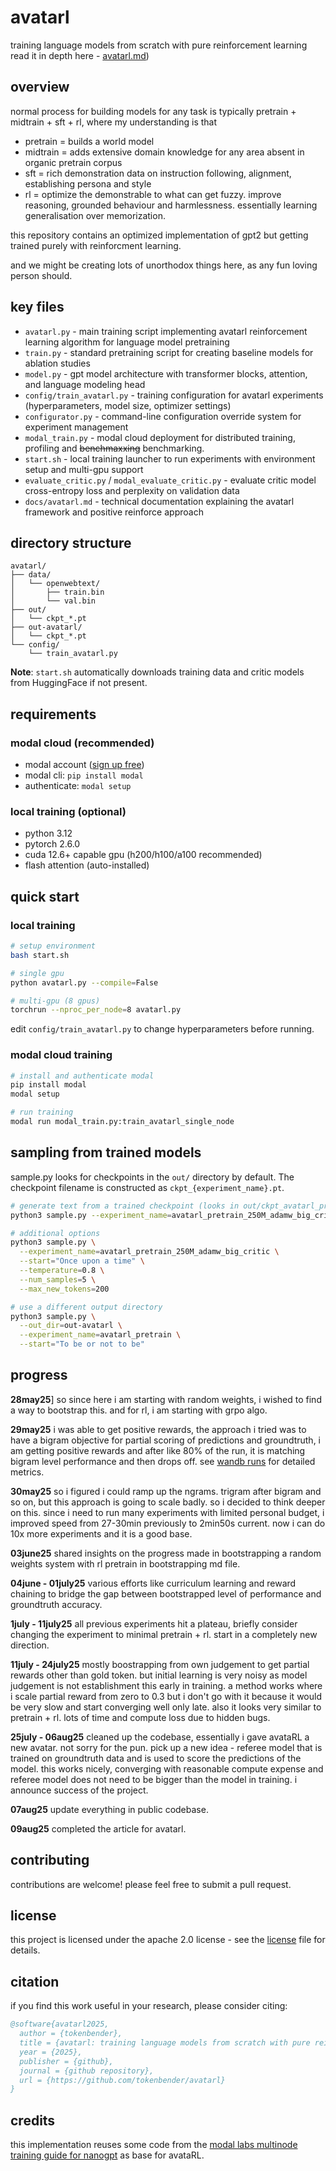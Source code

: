 # avatarl

training language models from scratch with pure reinforcement learning
read it in depth here - [avatarl.md](https://tokenbender.com/post.html?id=avatarl))

## overview

normal process for building models for any task is typically pretrain + midtrain + sft + rl, where my understanding is that

- pretrain = builds a world model
- midtrain = adds extensive domain knowledge for any area absent in organic pretrain corpus
- sft = rich demonstration data on instruction following, alignment, establishing persona and style
- rl = optimize the demonstrable to what can get fuzzy. improve reasoning, grounded behaviour and harmlessness. essentially learning generalisation over memorization.

this repository contains an optimized implementation of gpt2 but getting trained purely with reinforcment learning.

and we might be creating lots of unorthodox things here, as any fun loving person should.

## key files

- `avatarl.py` - main training script implementing avatarl reinforcement learning algorithm for language model pretraining
- `train.py` - standard pretraining script for creating baseline models for ablation studies
- `model.py` - gpt model architecture with transformer blocks, attention, and language modeling head
- `config/train_avatarl.py` - training configuration for avatarl experiments (hyperparameters, model size, optimizer settings)
- `configurator.py` - command-line configuration override system for experiment management
- `modal_train.py` - modal cloud deployment for distributed training, profiling and ~~benchmaxxing~~ benchmarking.
- `start.sh` - local training launcher to run experiments with environment setup and multi-gpu support
- `evaluate_critic.py` / `modal_evaluate_critic.py` - evaluate critic model cross-entropy loss and perplexity on validation data
- `docs/avatarl.md` - technical documentation explaining the avatarl framework and positive reinforce approach

## directory structure

```
avatarl/
├── data/
│   └── openwebtext/
│       ├── train.bin
│       └── val.bin
├── out/
│   └── ckpt_*.pt
├── out-avatarl/
│   └── ckpt_*.pt
└── config/
    └── train_avatarl.py
```

**Note**: `start.sh` automatically downloads training data and critic models from HuggingFace if not present.

## requirements

### modal cloud (recommended)
- modal account ([sign up free](https://modal.com))
- modal cli: `pip install modal`
- authenticate: `modal setup`

### local training (optional)
- python 3.12
- pytorch 2.6.0
- cuda 12.6+ capable gpu (h200/h100/a100 recommended)
- flash attention (auto-installed)

## quick start

### local training

```bash
# setup environment
bash start.sh

# single gpu
python avatarl.py --compile=False

# multi-gpu (8 gpus)
torchrun --nproc_per_node=8 avatarl.py
```

edit `config/train_avatarl.py` to change hyperparameters before running.

### modal cloud training

```bash
# install and authenticate modal
pip install modal
modal setup

# run training
modal run modal_train.py:train_avatarl_single_node
```

## sampling from trained models

sample.py looks for checkpoints in the `out/` directory by default. The checkpoint filename is constructed as `ckpt_{experiment_name}.pt`.

```bash
# generate text from a trained checkpoint (looks in out/ckpt_avatarl_pretrain_250M_adamw_big_critic.pt)
python3 sample.py --experiment_name=avatarl_pretrain_250M_adamw_big_critic --start="The true meaning of life is often hidden in"

# additional options
python3 sample.py \
  --experiment_name=avatarl_pretrain_250M_adamw_big_critic \
  --start="Once upon a time" \
  --temperature=0.8 \
  --num_samples=5 \
  --max_new_tokens=200

# use a different output directory
python3 sample.py \
  --out_dir=out-avatarl \
  --experiment_name=avatarl_pretrain \
  --start="To be or not to be"
```

## progress
**28may25**] so since here i am starting with random weights, i wished to find a way to bootstrap this. and for rl, i am starting with grpo algo. 

**29may25** i was able to get positive rewards, the approach i tried was to have a bigram objective for partial scoring of predictions and groundtruth, i am getting positive rewards and after like 80% of the run, it is matching bigram level performance and then drops off. see [wandb runs](https://wandb.ai/ahm-rimer/gpt2-grpo-v2/reports/avatarl-runs--vmlldzoxmzazotu3mw) for detailed metrics.

**30may25** so i figured i could ramp up the ngrams. trigram after bigram and so on, but this approach is going to scale badly. so i decided to think deeper on this. since i need to run many experiments with limited personal budget, i improved speed from 27-30min previously to 2min50s current. now i can do 10x more experiments and it is a good base.

**03june25** shared insights on the progress made in bootstrapping a random weights system with rl pretrain in bootstrapping md file.

**04june - 01july25** various efforts like curriculum learning and reward chaining to bridge the gap between bootstrapped level of performance and groundtruth accuracy.

**1july - 11july25** all previous experiments hit a plateau, briefly consider changing the experiment to minimal pretrain + rl. start in a completely new direction. 

**11july - 24july25** mostly boostrapping from own judgement to get partial rewards other than gold token. but initial learning is very noisy as model judgement is not establishment this early in training. a method works where i scale partial reward from zero to 0.3 but i don't go with it because it would be very slow and start converging well only late. also it looks very similar to pretrain + rl. lots of time and compute loss due to hidden bugs.

**25july - 06aug25** cleaned up the codebase, essentially i gave avataRL a new avatar. not sorry for the pun. pick up a new idea - referee model that is trained on groundtruth data and is used to score the predictions of the model. this works nicely, converging with reasonable compute expense and referee model does not need to be bigger than the model in training. i announce success of the project.

**07aug25** update everything in public codebase.

**09aug25** completed the article for avatarl.

## contributing

contributions are welcome! please feel free to submit a pull request.

## license

this project is licensed under the apache 2.0 license - see the [license](license) file for details.

## citation

if you find this work useful in your research, please consider citing:
```bibtex
@software{avatarl2025,
  author = {tokenbender},
  title = {avatarl: training language models from scratch with pure reinforcement learning},
  year = {2025},
  publisher = {github},
  journal = {github repository},
  url = {https://github.com/tokenbender/avatarl}
}
```

## credits

this implementation reuses some code from the [modal labs multinode training guide for nanogpt](https://github.com/modal-labs/multinode-training-guide/tree/main/nanoGPT) as base for avataRL.